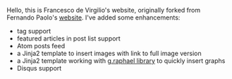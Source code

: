 Hello, this is Francesco de Virgilio's website, originally forked from Fernando Paolo's [website](https://github.com/fspaolo/fspaolo.github.com). I've added some enhancements:

* tag support
* featured articles in post list support
* Atom posts feed
* a Jinja2 template to insert images with link to full image version
* a Jinja2 template working with [g.raphael library](http://g.raphaeljs.com) to quickly insert graphs
* Disqus support
